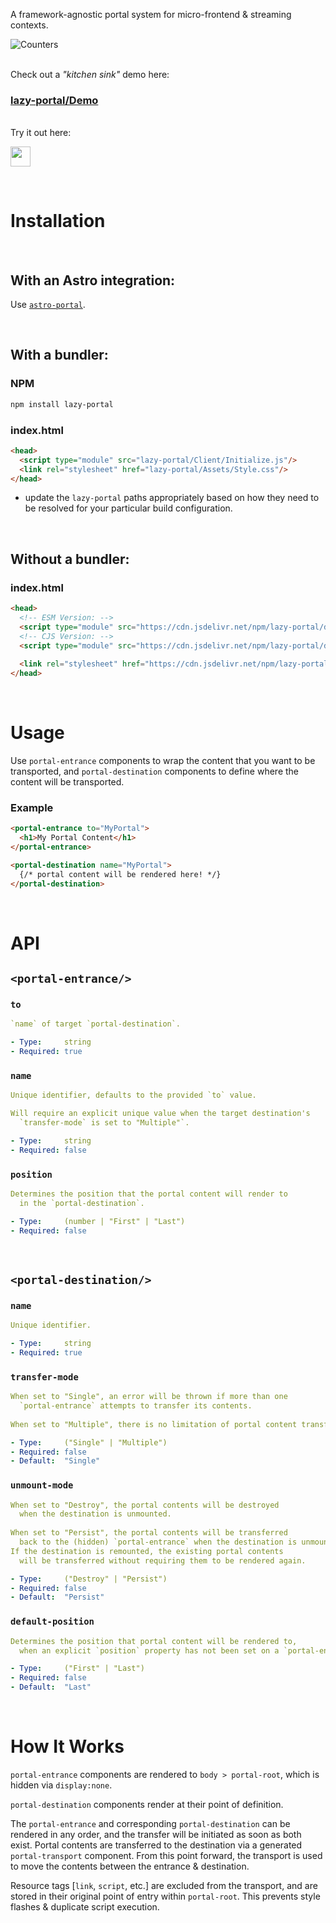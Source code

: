A framework-agnostic portal system for micro-frontend & streaming contexts.

![Counters](https://user-images.githubusercontent.com/10906415/168481107-909fc126-783d-409e-8dd6-b2ca12cd69d4.jpg)


&nbsp;  
Check out a *"kitchen sink"* demo here:  
### [lazy-portal/Demo](https://github.com/Enteleform/lazy-portal/tree/main/apps/Demo#readme)


&nbsp;  
Try it out here:

<a href="https://stackblitz.com/edit/github-wxgykc?file=src%2Fpages%2Findex.astro">
  <img height="32" src="https://astro.new/open-in-stackblitz.svg"/>
</a>




&nbsp;  
<!--########################################################################-->
# Installation
<!--########################################################################-->


&nbsp;  
## With an Astro integration:

Use [`astro-portal`](https://github.com/Enteleform/lazy-portal/tree/main/packages/astro-portal#installation).


&nbsp;  
## With a bundler:

### NPM

```bash
npm install lazy-portal
```

### index.html

```html
<head>
  <script type="module" src="lazy-portal/Client/Initialize.js"/>
  <link rel="stylesheet" href="lazy-portal/Assets/Style.css"/>
</head>
```

- update the `lazy-portal` paths appropriately based on how they need to be resolved for your particular build configuration.


&nbsp;  
## Without a bundler:

### index.html

```html
<head>
  <!-- ESM Version: -->
  <script type="module" src="https://cdn.jsdelivr.net/npm/lazy-portal/dist/ESM/Client/Initialize.js"/>
  <!-- CJS Version: -->
  <script type="module" src="https://cdn.jsdelivr.net/npm/lazy-portal/dist/CJS/Client/Initialize.js"/>
  
  <link rel="stylesheet" href="https://cdn.jsdelivr.net/npm/lazy-portal/dist/Assets/Style.css"/>
</head>
```




&nbsp;  
<!--########################################################################-->
# Usage
<!--########################################################################-->

Use `portal-entrance` components to wrap the content that you want to be transported, and `portal-destination` components to define where the content will be transported.

### Example

```html
<portal-entrance to="MyPortal">
  <h1>My Portal Content</h1>
</portal-entrance>

<portal-destination name="MyPortal">
  {/* portal content will be rendered here! */}
</portal-destination>
```




&nbsp;  
<!--########################################################################-->
# API
<!--########################################################################-->


## `<portal-entrance/>`

### `to`
```yaml
`name` of target `portal-destination`.

- Type:     string
- Required: true
```

### `name`
```yaml
Unique identifier, defaults to the provided `to` value.

Will require an explicit unique value when the target destination's
  `transfer-mode` is set to "Multiple"`.

- Type:     string
- Required: false
```

### `position`
```yaml
Determines the position that the portal content will render to
  in the `portal-destination`.

- Type:     (number | "First" | "Last")
- Required: false
```



&nbsp;  
## `<portal-destination/>`

### `name`
```yaml
Unique identifier.

- Type:     string
- Required: true
```

### `transfer-mode`
```yaml
When set to "Single", an error will be thrown if more than one
  `portal-entrance` attempts to transfer its contents.
  
When set to "Multiple", there is no limitation of portal content transfers.

- Type:     ("Single" | "Multiple")
- Required: false
- Default:  "Single"
```

### `unmount-mode`
```yaml
When set to "Destroy", the portal contents will be destroyed
  when the destination is unmounted.
  
When set to "Persist", the portal contents will be transferred
  back to the (hidden) `portal-entrance` when the destination is unmounted.
If the destination is remounted, the existing portal contents
  will be transferred without requiring them to be rendered again.

- Type:     ("Destroy" | "Persist")
- Required: false
- Default:  "Persist"
```

### `default-position`
```yaml
Determines the position that portal content will be rendered to,
  when an explicit `position` property has not been set on a `portal-entrance`.

- Type:     ("First" | "Last")
- Required: false
- Default:  "Last"
```




&nbsp;  
<!--########################################################################-->
# How It Works
<!--########################################################################-->

`portal-entrance` components are rendered to `body > portal-root`, which is hidden via `display:none`.

`portal-destination` components render at their point of definition.

The `portal-entrance` and corresponding `portal-destination` can be rendered in any order, and the transfer will be initiated as soon as both exist. Portal contents are transferred to the destination via a generated `portal-transport` component. From this point forward, the transport is used to move the contents between the entrance & destination.

Resource tags [`link`, `script`, etc.] are excluded from the transport, and are stored in their original point of entry within `portal-root`. This prevents style flashes & duplicate script execution.
